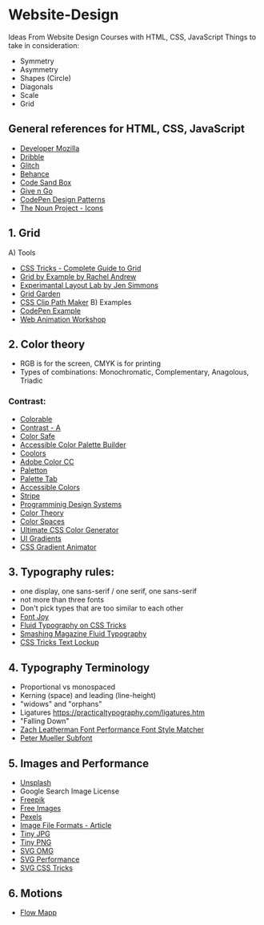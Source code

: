 # Website-Design
Ideas From Website Design Courses with HTML, CSS, JavaScript
 Things to take in consideration:
- Symmetry
- Asymmetry
- Shapes (Circle)
- Diagonals
- Scale
- Grid

## General references for HTML, CSS, JavaScript 
- [Developer Mozilla](https://developer.mozilla.org/en-US/)
- [Dribble](https://dribbble.com/)
- [Glitch](https://glitch.com/)
- [Behance](https://www.behance.net/)
- [Code Sand Box](https://codesandbox.io/)
- [Give n Go](https://give-n-go.co/)
- [CodePen Design Patterns](https://codepen.io/topics/)
- [The Noun Project - Icons](https://thenounproject.com/)

## 1. Grid <br>
A) Tools
- [CSS Tricks - Complete Guide to Grid](https://css-tricks.com/snippets/css/complete-guide-grid/)
- [Grid by Example by Rachel Andrew](https://gridbyexample.com/)
- [Experimantal Layout Lab by Jen Simmons](https://labs.jensimmons.com/)
- [Grid Garden](https://cssgridgarden.com/#ro)
- [CSS Clip Path Maker](https://bennettfeely.com/clippy/)
B) Examples
- [CodePen Example](https://codepen.io/sdras/full/XdgBOa)
- [Web Animation Workshop](https://webanimationworkshops.com/)

## 2. Color theory
- RGB is for the screen, CMYK is for printing
- Types of combinations: Monochromatic, Complementary, Anagolous, Triadic
### Contrast:
- [Colorable](https://colorable.jxnblk.com/)
  <li> <a href = "http://dasplankton.de/ContrastA/" target = "_blank"> Contrast - A </a> </li>
  <li> <a href = "http://colorsafe.co/" target = "_blank"> Color Safe </a> </li>
  <li> <a href = "https://toolness.github.io/accessible-color-matrix/" target = "_blank">  Accessible Color Palette Builder</a> </li>
  <li> <a href = "https://coolors.co/" target = "_blank"> Coolors </a></li>
  <li> <a href = "https://color.adobe.com/create" target = "_blank"> Adobe Color CC </a></li>
  <li> <a href = "https://paletton.com/#uid=1000u0kllllaFw0g0qFqFg0w0aF" target = "_blank"> Paletton </a></li>
  <li> <a href = "https://palettab.com/" target = "_blank"> Palette Tab </a></li>
  <li> <a href = "https://accessible-colors.com/" target = "_blank"> Accessible Colors </a></li>
  <li> <a href = "https://stripe.com/blog/accessible-color-systems" target = "_blank"> Stripe </a></li>
  <li> <a href = "https://programmingdesignsystems.com/color/perceptually-uniform-color-spaces/index.html" target = "_blank"> Programminig Design Systems </a></li>
  <li> <a href = "http://jamie-wong.com/post/color/" target = "_blank"> Color Theory </a></li>
  <li> <a href = "https://ciechanow.ski/color-spaces/" target = "_blank"> Color Spaces </a></li>
  <li> <a href = "https://www.colorzilla.com/gradient-editor/" target = "_blank"> Ultimate CSS Color Generator </a></li>
  <li> <a href = "https://uigradients.com/" target = "_blank"> UI Gradients </a></li>
  <li> <a href = "https://www.gradient-animator.com/" target = "_blank"> CSS Gradient Animator </a></li>

## 3. Typography rules:
- one display, one sans-serif / one serif, one sans-serif
- not more than three fonts
- Don't pick types that are too similar to each other
- <a href = "https://fontjoy.com/" target = "_blank"> Font Joy </a>
- <a href = "https://css-tricks.com/snippets/css/fluid-typography/" target = "_blank"> Fluid Typography on CSS Tricks </a>
- <a href = "https://www.smashingmagazine.com/2016/05/fluid-typography/" target = "_blank"> Smashing Magazine Fluid Typography </a>
- <a href = "https://css-tricks.com/snippets/svg/text-lock-up/" target = "_blank"> CSS Tricks Text Lockup </a>

## 4. Typography Terminology
- Proportional vs monospaced
- Kerning (space) and leading (line-height)
- "widows" and "orphans"
- Ligatures https://practicaltypography.com/ligatures.htm
- "Falling Down"
- <a href = "https://www.zachleat.com/web/five-whys/" target = "_blank"> Zach Leatherman Font Performance </a>
<a href = "https://meowni.ca/font-style-matcher/" target = "_blank"> Font Style Matcher </a>
- <a href = "https://github.com/Munter/subfont" target = "_blank"> Peter Mueller Subfont </a>

## 5. Images and Performance
- <a href = "https://unsplash.com/" target = "_blank"> Unsplash </a>
- Google Search Image License
- <a href = "https://www.freepik.com/" target = "_blank"> Freepik </a>
- <a href = "https://www.freeimages.com/" target = "_blank"> Free Images </a>
- <a href = "https://www.pexels.com/ro-ro/" target = "_blank"> Pexels </a>
- <a href = "https://99designs.com/blog/tips/image-file-types/" target = "_blank"> Image File Formats - Article </a>
- <a href = "https://tinyjpg.com/" target = "_blank"> Tiny JPG </a>
- <a href = "https://tinypng.com/" target = "_blank"> Tiny PNG </a>
- <a href = "https://jakearchibald.github.io/svgomg/" target = "_blank"> SVG OMG </a>
- <a href = "https://css-tricks.com/high-performance-svgs/" target = "_blank"> SVG Performance</a>
- <a href = "https://css-tricks.com/using-svg/" target = "_blank"> SVG CSS Tricks </a>

## 6. Motions
- <a href = "https://flowmapp.com/" target = "_blank"> Flow Mapp</a>
<a href = "" target = "_blank"> </a>
